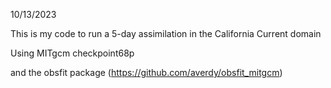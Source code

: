 10/13/2023

This is my code to run a 5-day assimilation in the California Current domain

Using MITgcm checkpoint68p

and the obsfit package (https://github.com/averdy/obsfit_mitgcm)

